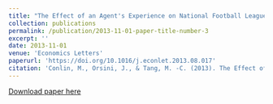 ```yaml
---
title: "The Effect of an Agent's Experience on National Football League Contract Structure"
collection: publications
permalink: /publication/2013-11-01-paper-title-number-3
excerpt: ''
date: 2013-11-01
venue: 'Economics Letters'
paperurl: 'https://doi.org/10.1016/j.econlet.2013.08.017'
citation: 'Conlin, M., Orsini, J., & Tang, M. -C. (2013). The Effect of an Agent’s Expertise on National Football League Contract Structure. Economics Letters, 121(2), 275–281.'
---
```


[Download paper here](https://drive.google.com/open?id=0Bz425neBSWI_OEZpaHlKcVdIbUE)
